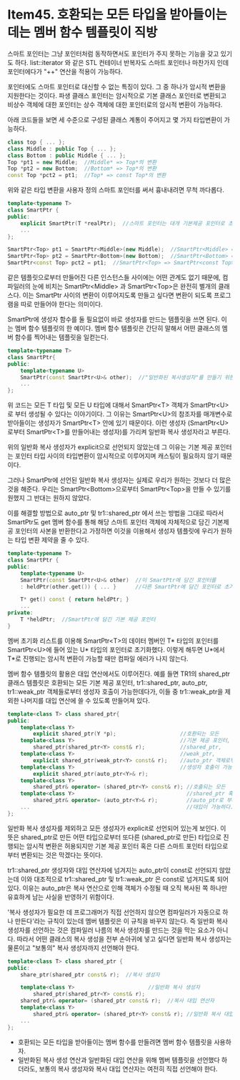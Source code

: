 # Item45. 호환되는 모든 타입을 받아들이는 데는 멤버 함수 템플릿이 직방
스마트 포인터는 그냥 포인터처럼 동작하면서도 포인터가 주지 못하는 기능을 갖고 있기도 하다. list::iterator 와 같은 STL 컨테이너 반복자도 스마트 포인터나 마찬가지 인데 포인터에다가 "++" 연산을 적용이 가능하다.

포인터에도 스마트 포인터로 대신할 수 없는 특징이 있다. 그 중 하나가 암시적 변환을 지원한다는 것이다. 파생 클래스 포인터는 암시적으로 기본 클래스 포인터로 변환되고 비상수 객체에 대한 포인터는 상수 객체에 대한 포인터로의 암시적 변환이 가능하다.

아래 코드들을 보면 세 수준으로 구성된 클래스 계통이 주어지고 몇 가지 타입변환이 가능하다.
```cpp
class top { ... };
class Middle : public Top { ... };
class Bottom : public Middle { ... };
Top *pt1 = new Middle;  //Middle* => Top*의 변환
Top *pt2 = new Bottom;  //Bottom* => Top*의 변환
const Top *pct2 = pt1;  //Top* => const Top*의 변환
```
위와 같은 타입 변환을 사용자 정의 스마트 포인터를 써서 흉내내려면 무척 까다롭다.
```cpp
template<typename T>
class SmartPtr {
public:
	explicit SmartPtr(T *realPtr);  //스마트 포인터는 대개 기본제공 포인터로 초기화된다.
	...
};

SmartPtr<Top> pt1 = SmartPtr<Middle>(new Middle);  //SmartPtr<Middle> => SmartPtr<Top>의 변환
SmartPtr<Top> pt2 = SmartPtr<Bottom>(new Bottom);  //SmartPtr<Bottom> => SmartPtr<Top>의 변환
SmartPtr<const Top> pct2 = pt1;  //SmartPtr<Top> => SmartPtr<const Top>의 변환
```
같은 템플릿으로부터 만들어진 다른 인스턴스들 사이에는 어떤 관계도 없기 때문에, 컴파일러의 눈에 비치는 SmartPtr\<Middle> 과 SmartPtr\<Top>은 완전히 별개의 클래스다. 이는 SmartPtr 사이의 변환이 이루어지도록 만들고 싶다면 변환이 되도록 프로그램을 따로 만들어야 한다는 의미이다.

SmartPtr에 생성자 함수를 둘 필요없이 바로 생성자를 만드는 템플릿을 쓰면 된다. 이는 멤버 함수 템플릿의 한 예이다. 멤버 함수 템플릿은 간단히 말해서 어떤 클래스의 멤버 함수를 찍어내는 템플릿을 일컫는다.

```cpp
template<typename T>
class SmartPtr{
public:
	template<typename U>
	SmartPtr(const SmartPtr<U>& other);  //"일반화된 복사생성자"를 만들기 위한 멤버 템플릿
	...
};
```
위 코드는 모든 T 타입 및 모든 U 타입에 대해서 SmartPtr\<T> 객체가 SmartPtr\<U>로 부터 생성될 수 있다는 이야기이다. 그 이유는 SmartPtr\<U>의 참조자를 매개변수로 받아들이는 생성자가 SmartPtr\<T> 안에 있기 때문이다. 이런 생성자 (SmartPtr\<U>로부터 SmartPtr\<T>를 만들어내는 생성자)를 가리켜 일반화 복사 생성자라고 부른다.

위의 일반화 복사 생성자가 explicit으로 선언되지 않았는데 그 이유는 기본 제공 포인터는 포인터 타입 사이의 타입변환이 암시적으로 이루어지며 캐스팅이 필요하지 않기 때문이다.

그러나 SmartPtr에 선언된 일반화 복사 생성자는 실제로 우리가 원하는 것보다 더 많은 것을 해준다. 우리는 SmartPtr\<Bottom>으로부터 SmartPtr\<Top>을 만들 수 있기를 원했지 그 반대는 원하지 않았다.

이를 해결할 방법으로 auto_ptr 및 tr1::shared_ptr 에서 쓰는 방법을 그대로 따라서 SmartPtr도 get 멤버 함수를 통해 해당 스마트 포인터 객체에 자체적으로 담긴 기본제공 포인터의 사본을 반환한다고 가정하면 이것을 이용해서 생성자 템플릿에 우리가 원하는 타입 변환 제약을 줄 수 있다.

```cpp
template<typename T>
class SmartPtr {
public:
	template<typename U>
	SmartPtr(const SmartPtr<U>& other)  //이 SmartPtr에 담긴 포인터를
	: heldPtr(other.get()) { ... }      //다른 SmartPtr에 담긴 포인터로 초기화한다.

	T* get() const { return heldPtr; }
	...
private:
	T *heldPtr;  //SmartPtr에 담긴 기본 제공 포인터
}
```
멤버 초기화 리스트를 이용해 SmartPtr\<T>의 데이터 멤버인 T* 타입의 포인터를 SmartPtr\<U>에 들어 있는 U* 타입의 포인터로 초기화했다. 이렇게 해두면 U\*에서 T\*로 진행되는 암시적 변환이 가능할 때만 컴파일 에러가 나지 않는다.

멤버 함수 템플릿의 활용은 대입 연산에서도 이루어진다. 예를 들면 TR1의 shared_ptr 클래스 템플릿은 호환되는 모든 기본 제공 포인터, tr1::shared_ptr, auto_ptr, tr1::weak_ptr 객체들로부터 생성자 호출이 가능한데다가, 이들 중 tr1::weak_ptr을 제외한 나머지를 대입 연산에 쓸 수 있도록 만들어져 있다.
```cpp
template<class T> class shared_ptr{
public:
	template<class Y>
		explicit shared_ptr(Y *p);                    //호환되는 모든
	template<class Y>                                 //기본 제공 포인터,
		shared_ptr(shared_ptr<Y> const& r);           //shared_ptr,
	template<class Y>                                 //weak_ptr,
		explicit shared_ptr(weak_ptr<Y> const& r);    //auto_ptr 객체로부터
	template<class Y>                                 //생성자 호출이 가능
		explicit shared_ptr(auto_ptr<Y>& r);
	template<class Y>
		shared_ptr& operator= (shared_ptr<Y> const& r); //호출되는 모든
	template<class Y>                                   //shared_ptr 혹은
		shared_ptr& operator= (auto_ptr<Y>& r);         //auto_ptr로 부터
	...	                                                //대입이 가능하다.
};
```
일반화 복사 생성자를 제외하고 모든 생성자가 explicit로 선언되어 있는게 보인다. 이 뜻은 shared_ptr로 만든 어떤 타입으로부터 또다른 (shared_ptr로 만든) 타입으로 진행되는 암시적 변환은 허용되지만 기본 제공 포인터 혹은 다른 스마트 포인터 타입으로부터 변환되는 것은 막겠다는 뜻이다.

tr1::shared_ptr 생성자와 대입 연산자에 넘겨지는 auto_ptr이 const로 선언되지 않았는데 이와 대조적으로 tr1::shared_ptr 및 tr1::weak_ptr 은 const로 넘겨지도록 되어 있다. 이유는 auto_ptr은 복사 연산으로 인해 객체가 수정될 때 오직 복사된 쪽 하나만 유효하게 남는 사실을 반영하기 위함이다.

'복사 생성자가 필요한 데 프로그래머가 직접 선언하지 않으면 컴파일러가 자동으로 하나 만든다'라는 규칙이 있는데 멤버 템플릿은 이 규칙을 바꾸지 않는다. 즉 일반화 복사 생성자를 선언하는 것은 컴파일러 나름의 복사 생성자를 만드는 것을 막는 요소가 아니다. 따라서 어떤 클래스의 복사 생성을 전부 손아귀에 넣고 싶다면 일반화 복사 생성자는 물론이고 "보통의" 복사 생성자까지 선언해야 한다.

```cpp
template<class T> class shared_ptr {
public:
	share_ptr(shared_ptr const& r);  //복사 생성자

	template<class Y>                       //일반화 복사 생성자
		shared_ptr(shared_ptr<Y> const& r);
	shared_ptr& operator= (shared_ptr const& r);  //복사 대입 연산자
	template<class Y>
		shared_ptr& operator= (shared_ptr<Y> const& r); //일반화 복사 대입 연산자
	...
};
```


+ 호환되는 모든 타입을 받아들이는 멤버 함수를 만들려면 멤버 함수 템플릿을 사용하자.
+ 일반화된 복사 생성 연산과 일반화된 대입 연산을 위해 멤버 템플릿을 선언했다 하더라도, 보통의 복사 생성자와 복사 대입 연산자는 여전히 직접 선언해야 한다.